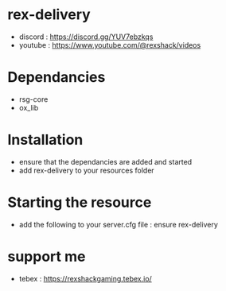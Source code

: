# rex-delivery
- discord : https://discord.gg/YUV7ebzkqs
- youtube : https://www.youtube.com/@rexshack/videos

# Dependancies
- rsg-core
- ox_lib

# Installation
- ensure that the dependancies are added and started
- add rex-delivery to your resources folder

# Starting the resource
- add the following to your server.cfg file : ensure rex-delivery

# support me
- tebex : https://rexshackgaming.tebex.io/